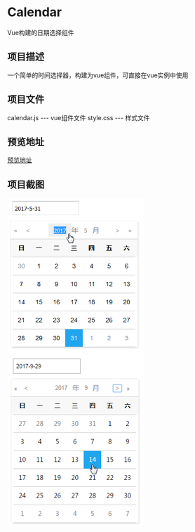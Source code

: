# Calendar
Vue构建的日期选择组件
## 项目描述 ##
一个简单的时间选择器，构建为vue组件，可直接在vue实例中使用
## 项目文件 ##
calendar.js --- vue组件文件
style.css --- 样式文件
## 预览地址 ##
[预览地址](https://huanghaibin91.github.io/Calendar/)
## 项目截图 ##
![](./image/image1.png)
![](./image/image2.png)

